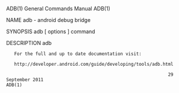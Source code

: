 ADB(1)                                                        General Commands Manual                                                       ADB(1)

NAME
       adb - android debug bridge

SYNOPSIS
       adb [ options ] command

DESCRIPTION
       adb

       For the full and up to date documentation visit:

       http://developer.android.com/guide/developing/tools/adb.html

                                                                 29 September 2011                                                          ADB(1)
